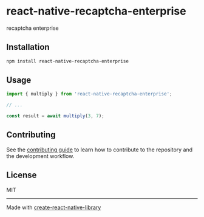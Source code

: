 # react-native-recaptcha-enterprise

recaptcha enterprise

## Installation

```sh
npm install react-native-recaptcha-enterprise
```

## Usage

```js
import { multiply } from 'react-native-recaptcha-enterprise';

// ...

const result = await multiply(3, 7);
```

## Contributing

See the [contributing guide](CONTRIBUTING.md) to learn how to contribute to the repository and the development workflow.

## License

MIT

---

Made with [create-react-native-library](https://github.com/callstack/react-native-builder-bob)
